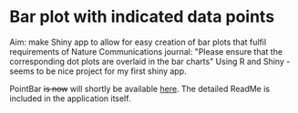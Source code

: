 # Bar plot with indicated data points
Aim: make Shiny app to allow for easy creation of bar plots that fulfil requirements of Nature Communications journal:
"Please ensure that the corresponding dot plots are overlaid in the bar charts"
Using R and Shiny - seems to be nice project for my first shiny app.

PointBar ~~is now~~ will shortly be available [here](http://adz.ibb.waw.pl/pointbar/).
The detailed ReadMe is included in the application itself.